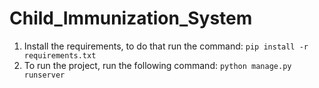 # Child_Immunization_System

1. Install the requirements, to do that run the command:
    `pip install -r requirements.txt`
2. To run the project, run the following command:
    `python manage.py runserver`
